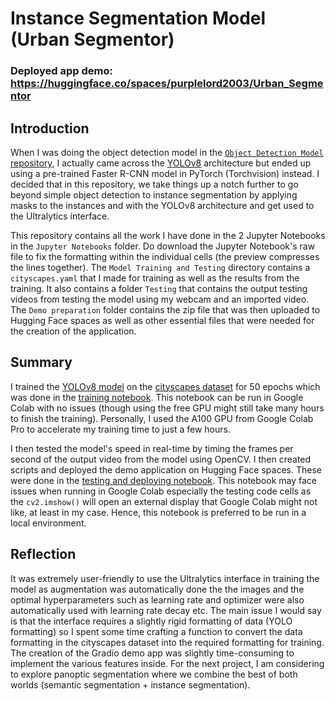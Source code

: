 # Instance Segmentation Model (Urban Segmentor)
### Deployed app demo: https://huggingface.co/spaces/purplelord2003/Urban_Segmentor

## Introduction
When I was doing the object detection model in the [`Object Detection Model` repository](https://github.com/purplelord2003/Object-Detection-Model), I actually came across the [YOLOv8](https://docs.ultralytics.com/) architecture but ended up using a pre-trained Faster R-CNN model in PyTorch (Torchvision) instead. I decided that in this repository, we take things up a notch further to go beyond simple object detection to instance segmentation by applying masks to the instances and with the YOLOv8 architecture and get used to the Ultralytics interface.

This repository contains all the work I have done in the 2 Jupyter Notebooks in the `Jupyter Notebooks` folder. Do download the Jupyter Notebook's raw file to fix the formatting within the individual cells (the preview compresses the lines together). The `Model Training and Testing` directory contains a `cityscapes.yaml` that I made for training as well as the results from the training. It also contains a folder `Testing` that contains the output testing videos from testing the model using my webcam and an imported video. The `Demo preparation` folder contains the zip file that was then uploaded to Hugging Face spaces as well as other essential files that were needed for the creation of the application.

## Summary
I trained the [YOLOv8 model](https://docs.ultralytics.com/tasks/segment/) on the [cityscapes dataset](https://www.cityscapes-dataset.com/) for 50 epochs which was done in the [training notebook](https://github.com/purplelord2003/Segmentation-Model/blob/main/Jupyter%20Notebooks/Urban_Segmentor_(testing_and_deployment).ipynb). This notebook can be run in Google Colab with no issues (though using the free GPU might still take many hours to finish the training). Personally, I used the A100 GPU from Google Colab Pro to accelerate my training time to just a few hours.

I then tested the model's speed in real-time by timing the frames per second of the output video from the model using OpenCV. I then created scripts and deployed the demo application on Hugging Face spaces. These were done in the [testing and deploying notebook](https://github.com/purplelord2003/Segmentation-Model/blob/main/Jupyter%20Notebooks/Urban_Segmentor_(testing_and_deployment).ipynb). This notebook may face issues when running in Google Colab especially the testing code cells as the `cv2.imshow()` will open an external display that Google Colab might not like, at least in my case. Hence, this notebook is preferred to be run in a local environment.

## Reflection
It was extremely user-friendly to use the Ultralytics interface in training the model as augmentation was automatically done the the images and the optimal hyperparameters such as learning rate and optimizer were also automatically used with learning rate decay etc. The main issue I would say is that the interface requires a slightly rigid formatting of data (YOLO formatting) so I spent some time crafting a function to convert the data formatting in the cityscapes dataset into the required formatting for training. The creation of the Gradio demo app was slightly time-consuming to implement the various features inside. For the next project, I am considering to explore panoptic segmentation where we combine the best of both worlds (semantic segmentation + instance segmentation).
